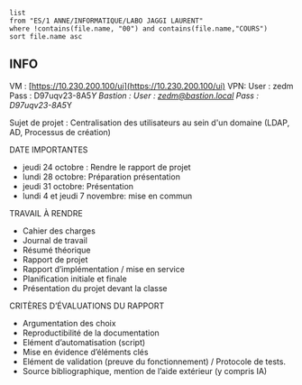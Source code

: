 ```dataview
list
from "ES/1 ANNE/INFORMATIQUE/LABO JAGGI LAURENT"
where !contains(file.name, "00") and contains(file.name,"COURS")
sort file.name asc
```
## INFO

VM : [https://10.230.200.100/ui](https://10.230.200.100/ui)
VPN:
User : zedm
Pass : D97uqv23-8A5*Y
Bastion :
User : zedm@bastion.local
Pass : D97uqv23-8A5*Y

Sujet de projet : Centralisation des utilisateurs au sein d'un domaine (LDAP, AD, Processus de création)

DATE IMPORTANTES
- jeudi 24 octobre : Rendre le rapport de projet 
- lundi 28 octobre: Préparation présentation
- jeudi 31 octobre: Présentation 
- lundi 4 et jeudi 7 novembre: mise en commun 

TRAVAIL À RENDRE
- Cahier des charges
- Journal de travail
- Résumé théorique
- Rapport de projet
- Rapport d’implémentation / mise en service
- Planification initiale et finale
- Présentation du projet devant la classe

CRITÈRES D’ÉVALUATIONS DU RAPPORT
- Argumentation des choix
- Reproductibilité de la documentation
- Elément d’automatisation (script)
- Mise en évidence d’éléments clés
- Elément de validation (preuve du fonctionnement) / Protocole de tests.
- Source bibliographique, mention de l’aide extérieur (y compris IA)